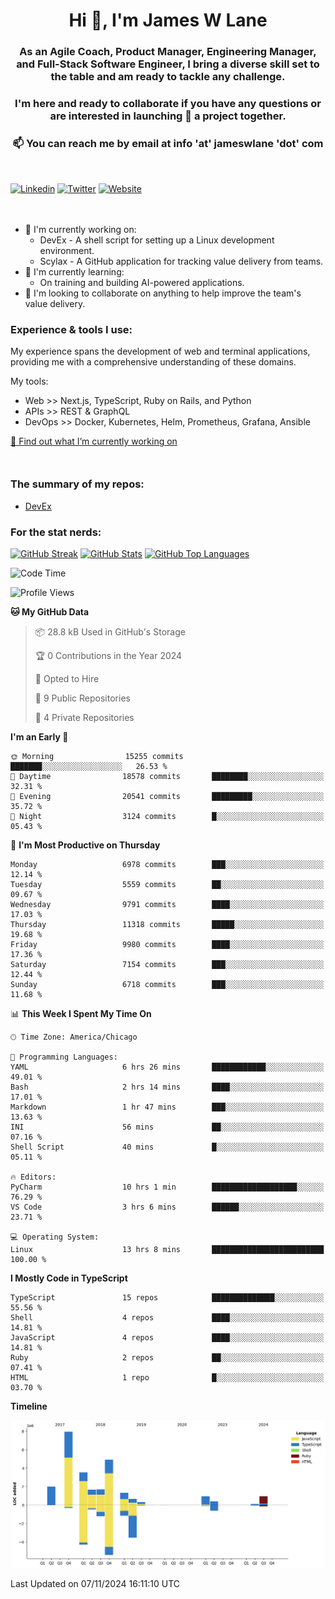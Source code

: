 <h1 align="center">Hi 👋, I'm James W Lane</h1>
<h3 align="center">As an Agile Coach, Product Manager, Engineering Manager, and Full-Stack Software Engineer, I bring a diverse skill set to the table and am ready to tackle any challenge.</h3>
<h3 align="center">I'm here and ready to collaborate if you have any questions or are interested in launching 🚀 a project together.</h3>

<div style="margin-top: 16px;" />

<h3 align="center">📫 You can reach me by email at info 'at' jameswlane 'dot' com</h3>

<div style="margin-top: 48px;" />

[![Linkedin](https://img.shields.io/badge/LinkedIn-0077B5?style=for-the-badge&logo=linkedin&logoColor=white)](https://www.linkedin.com/in/jameswlane/)
[![Twitter](https://img.shields.io/badge/Twitter-1DA1F2?style=for-the-badge&logo=twitter&logoColor=white)](https://x.com/jameswlane)
[![Website](https://img.shields.io/website?down_color=red&down_message=offline&style=for-the-badge&up_color=green&up_message=up&url=https%3A%2F%2Fwww.jameswlane.com)](https://www.jameswlane.com)

<div style="margin-top: 48px;" />

- 🔭 I'm currently working on:
  - DevEx - A shell script for setting up a Linux development environment.
  - Scylax - A GitHub application for tracking value delivery from teams.
- 🌱 I'm currently learning:
  - On training and building AI-powered applications.
- 👯 I'm looking to collaborate on anything to help improve the team's value delivery.

### Experience & tools I use:

My experience spans the development of web and terminal applications, providing me with a comprehensive understanding of these domains.

My tools:
- Web >> Next.js, TypeScript, Ruby on Rails, and Python
- APIs >> REST & GraphQL
- DevOps >> Docker, Kubernetes, Helm, Prometheus, Grafana, Ansible

[🔭 Find out what I’m currently working on](https://www.jameswlane.com/now)  

<div style="margin-top: 50px;"/>

### The summary of my repos:
- [DevEx](https://github.com/jameswlane/devex)  

### For the stat nerds:
[![GitHub Streak](https://github-readme-streak-stats.herokuapp.com?user=jameswlane&theme=tokyonight)](https://git.io/streak-stats)
[![GitHub Stats](https://github-readme-stats.vercel.app/api?username=jameswlane&show_icons=true&theme=tokyonight)](https://github-readme-stats.vercel.app)
[![GitHub Top Languages](https://github-readme-stats.vercel.app/api/top-langs?username=jameswlane&show_icons=true&locale=en&layout=compact&theme=tokyonight)](https://github-readme-stats.vercel.app)

<!--START_SECTION:waka-->
![Code Time](http://img.shields.io/badge/Code%20Time-163%20hrs%2043%20mins-blue)

![Profile Views](http://img.shields.io/badge/Profile%20Views-1-blue)

**🐱 My GitHub Data** 

> 📦 28.8 kB Used in GitHub's Storage 
 > 
> 🏆 0 Contributions in the Year 2024
 > 
> 💼 Opted to Hire
 > 
> 📜 9 Public Repositories 
 > 
> 🔑 4 Private Repositories 
 > 
**I'm an Early 🐤** 

```text
🌞 Morning                15255 commits       ███████░░░░░░░░░░░░░░░░░░   26.53 % 
🌆 Daytime                18578 commits       ████████░░░░░░░░░░░░░░░░░   32.31 % 
🌃 Evening                20541 commits       █████████░░░░░░░░░░░░░░░░   35.72 % 
🌙 Night                  3124 commits        █░░░░░░░░░░░░░░░░░░░░░░░░   05.43 % 
```
📅 **I'm Most Productive on Thursday** 

```text
Monday                   6978 commits        ███░░░░░░░░░░░░░░░░░░░░░░   12.14 % 
Tuesday                  5559 commits        ██░░░░░░░░░░░░░░░░░░░░░░░   09.67 % 
Wednesday                9791 commits        ████░░░░░░░░░░░░░░░░░░░░░   17.03 % 
Thursday                 11318 commits       █████░░░░░░░░░░░░░░░░░░░░   19.68 % 
Friday                   9980 commits        ████░░░░░░░░░░░░░░░░░░░░░   17.36 % 
Saturday                 7154 commits        ███░░░░░░░░░░░░░░░░░░░░░░   12.44 % 
Sunday                   6718 commits        ███░░░░░░░░░░░░░░░░░░░░░░   11.68 % 
```


📊 **This Week I Spent My Time On** 

```text
🕑︎ Time Zone: America/Chicago

💬 Programming Languages: 
YAML                     6 hrs 26 mins       ████████████░░░░░░░░░░░░░   49.01 % 
Bash                     2 hrs 14 mins       ████░░░░░░░░░░░░░░░░░░░░░   17.01 % 
Markdown                 1 hr 47 mins        ███░░░░░░░░░░░░░░░░░░░░░░   13.63 % 
INI                      56 mins             ██░░░░░░░░░░░░░░░░░░░░░░░   07.16 % 
Shell Script             40 mins             █░░░░░░░░░░░░░░░░░░░░░░░░   05.11 % 

🔥 Editors: 
PyCharm                  10 hrs 1 min        ███████████████████░░░░░░   76.29 % 
VS Code                  3 hrs 6 mins        ██████░░░░░░░░░░░░░░░░░░░   23.71 % 

💻 Operating System: 
Linux                    13 hrs 8 mins       █████████████████████████   100.00 % 
```

**I Mostly Code in TypeScript** 

```text
TypeScript               15 repos            ██████████████░░░░░░░░░░░   55.56 % 
Shell                    4 repos             ████░░░░░░░░░░░░░░░░░░░░░   14.81 % 
JavaScript               4 repos             ████░░░░░░░░░░░░░░░░░░░░░   14.81 % 
Ruby                     2 repos             ██░░░░░░░░░░░░░░░░░░░░░░░   07.41 % 
HTML                     1 repo              █░░░░░░░░░░░░░░░░░░░░░░░░   03.70 % 
```



**Timeline**

![Lines of Code chart](https://raw.githubusercontent.com/jameswlane/jameswlane/main/assets/bar_graph.png)


 Last Updated on 07/11/2024 16:11:10 UTC
<!--END_SECTION:waka-->
